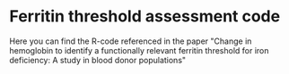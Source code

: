 # Ferritin threshold assessment code
Here you can find the R-code referenced in the paper "Change in hemoglobin to identify a functionally relevant ferritin threshold for iron deficiency: A study in blood donor populations"
